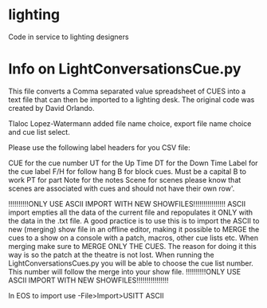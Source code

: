 # lighting
Code in service to lighting designers

# Info on LightConversationsCue.py

This file converts a Comma separated value spreadsheet of CUES into a text
file that can then be imported to a lighting desk. The original code was created by David Orlando.

Tlaloc Lopez-Watermann added file name choice, export file name choice and cue list select.

Please use the following label headers for you CSV file:

CUE for the cue number
UT for the Up Time
DT for the Down Time
Label for the cue label
F/H for follow hang
B for block cues. Must be a capital B to work
PT for part
Note for the notes
Scene for scenes
please know that scenes are associated with cues and should not have their own row'.

!!!!!!!!!!ONLY USE ASCII IMPORT WITH NEW SHOWFILES!!!!!!!!!!!!!!!!
ASCII import empties all the data of the current file and repopulates it ONLY with the data in the .txt file.
A good practice is to use this is to import the ASCII to new (merging) show file in an offline editor, making it possible to MERGE the cues to a show on a console with a patch, macros, other cue lists etc. When merging make sure to MERGE ONLY THE CUES. The reason for doing it this way is so the patch at the theatre is not lost. When running the LightConversationsCues.py you will be able to choose the cue list number. This number will follow the merge into your show file.
!!!!!!!!!!ONLY USE ASCII IMPORT WITH NEW SHOWFILES!!!!!!!!!!!!!!!!

In EOS to import use -File>Import>USITT ASCII
